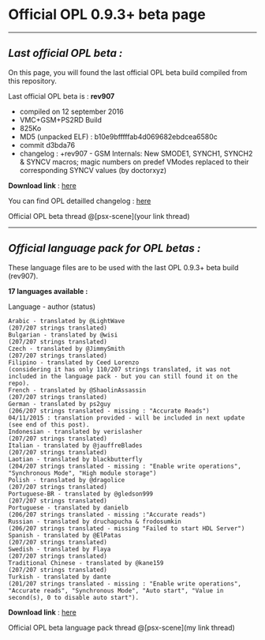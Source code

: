 # Official OPL 0.9.3+ beta page #

______________________________________________________________________________________________________________

## *Last official OPL beta :* ##


On this page, you will found the last official OPL beta build compiled from this repository.

Last official OPL beta is : **rev907**


* compiled on 12 september 2016 
* VMC+GSM+PS2RD Build
* 825Ko
* MD5 (unpacked ELF) : b10e9bfffffab4d069682ebdcea6580c
* commit d3bda76
* changelog : +rev907 - GSM Internals: New SMODE1, SYNCH1, SYNCH2 & SYNCV macros; magic numbers on predef VModes replaced to their corresponding SYNCV values (by doctorxyz) 

 

**Download link** : [here](https://bitbucket.org/ShaolinAssassin/popstarter-documentation-stuff/downloads/lang_French.lng)

You can find OPL detailled changelog : [here](https://bitbucket.org/ifcaro/open-ps2-loader/src/d3bda76a35e3d0fc22377df94d19874ba62615bc/DETAILED_CHANGELOG?at=default&fileviewer=file-view-default)

Official OPL beta thread @[psx-scene](your link thread)

______________________________________________________________________________________________________________

## *Official language pack for OPL betas :* ##

These language files are to be used with the last OPL 0.9.3+ beta build (rev907). 

**17 languages available :**

Language - author (status)

    Arabic - translated by @LightWave
    (207/207 strings translated)
    Bulgarian - translated by @wisi
    (207/207 strings translated)
    Czech - translated by @JimmySmith
    (207/207 strings translated)
    Filipino - translated by Ceed Lorenzo
    (considering it has only 110/207 strings translated, it was not included in the language pack - but you can still found it on the repo).
    French - translated by @ShaolinAssassin
    (207/207 strings translated)
    German - translated by ps2guy
    (206/207 strings translated - missing : "Accurate Reads")
    04/11/2015 : translation provided - will be included in next update (see end of this post).
    Indonesian - translated by verislasher
    (207/207 strings translated)
    Italian - translated by @jauffreBlades
    (207/207 strings translated)
    Laotian - translated by blackbutterfly
    (204/207 strings translated - missing : "Enable write operations", "Synchronous Mode", "High module storage")
    Polish - translated by @dragolice
    (207/207 strings translated)
    Portuguese-BR - translated by @gledson999
    (207/207 strings translated)
    Portuguese - translated by danielb
    (206/207 strings translated - missing :"Accurate reads")
    Russian - translated by druchapucha & frodosumkin
    (206/207 strings translated - missing "Failed to start HDL Server")
    Spanish - translated by @ElPatas
    (207/207 strings translated)
    Swedish - translated by Flaya
    (207/207 strings translated)
    Traditional Chinese - translated by @kane159
    (207/207 strings translated)
    Turkish - translated by dante
    (201/207 strings translated - missing : "Enable write operations", "Accurate reads", "Synchronous Mode", "Auto start", "Value in second(s), 0 to disable auto start"). 

**Download link** : [here](https://bitbucket.org/ShaolinAssassin/popstarter-documentation-stuff/downloads/lang_French.lng)

Official OPL beta language pack thread @[psx-scene](my link thread)